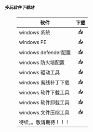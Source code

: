 ##### 多玩软件下载站
<html>
<head>
<meta charset='UTF-8'><meta name='viewport' content='width=device-width initial-scale=1'>
</head>
<body><figure><table>
<thead>
<tr><th>软件</th><th style='text-align:center;' >下载</th></tr></thead>
<tbody><tr><td>windows 系统</td><td style='text-align:center;' ><a href='https://github.com/netlinkbuilder/storedownload/blob/cab55e8e7d0941771a9119d7479860891d0229f0/windows%E7%B3%BB%E7%BB%9F.md'>📥</a></td></tr><tr><td>windows PE</td><td style='text-align:center;' ><a href='https://github.com/netlinkbuilder/storedownload/blob/5342aafc599f27b6e40f27539176189e16bc35d3/windowsPE.md'>📥</a></td></tr><tr><td>windows defender配置</td><td style='text-align:center;' ><a href='https://mp.weixin.qq.com/s/wteZa11xBB421qE_b_SD8w'>📥</a></td></tr><tr><td>windows 防火墙配置</td><td style='text-align:center;' ><a href='https://mp.weixin.qq.com/s/FmWjIiGbs_2f5dvbVm7Btw'>📥</a></td></tr><tr><td>windows 驱动工具</td><td style='text-align:center;' ><a href='https://github.com/netlinkbuilder/storedownload/blob/gh-pages/windows%E9%A9%B1%E5%8A%A8%E5%B7%A5%E5%85%B7.md'>📥</a></td></tr><tr><td>windows 离线补丁下载</td><td style='text-align:center;' ><a href='https://www.catalog.update.microsoft.com/Home.aspx'>📥</a></td></tr><tr><td>windows 软件下载工具</td><td style='text-align:center;' ><a href='https://github.com/netlinkbuilder/storedownload/blob/9f96247e8e46c84191619469e1e03d7d0659e9f0/windows%E8%BD%AF%E4%BB%B6%E4%B8%8B%E8%BD%BD%E5%B7%A5%E5%85%B7.md'>📥</a></td></tr><tr><td>windows 软件卸载工具</td><td style='text-align:center;' ><a href='https://github.com/netlinkbuilder/storedownload/blob/9f96247e8e46c84191619469e1e03d7d0659e9f0/windows%E8%BD%AF%E4%BB%B6%E5%8D%B8%E8%BD%BD%E5%B7%A5%E5%85%B7.md'>📥</a></td></tr><tr><td>windows 文件压缩工具</td><td style='text-align:center;' ><a href='https://github.com/netlinkbuilder/storedownload/blob/9f96247e8e46c84191619469e1e03d7d0659e9f0/windows%E6%96%87%E4%BB%B6%E5%8E%8B%E7%BC%A9%E5%B7%A5%E5%85%B7.md'>📥</a></td></tr><tr><td>待续。。敬请期待！！！</td><td style='text-align:center;' >&nbsp;</td></tr></tbody>
</table></figure>
<p>&nbsp;</p>
</body>
</html>
